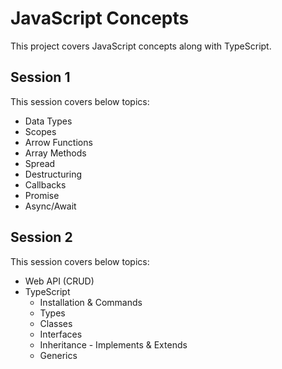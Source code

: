 # JavaScript Concepts

This project covers JavaScript concepts along with TypeScript.

## Session 1

This session covers below topics:

- Data Types
- Scopes
- Arrow Functions
- Array Methods
- Spread
- Destructuring
- Callbacks
- Promise
- Async/Await

## Session 2

This session covers below topics:

- Web API (CRUD)
- TypeScript
  - Installation & Commands
  - Types
  - Classes
  - Interfaces
  - Inheritance - Implements & Extends
  - Generics